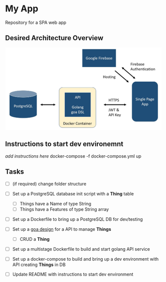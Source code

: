 # My App

Repository for a SPA web app

## Desired Architecture Overview
![Overview](images/overview.jpg)

## Instructions to start dev environemnt
*add instructions here*
docker-compose -f docker-compose.yml up 

## Tasks
- [ ] (if required) change folder structure   
- [ ] Set up a PostgreSQL database init script with a **Thing** table
  - [ ] Things have a Name of type String
  - [ ] Things have a Features of type String array
- [ ] Set up a Dockerfile to bring up a PostgreSQL DB for dev/testing
- [ ] Set up a [goa design](https://github.com/goadesign/goa) for a API to manage **Things**
  - [ ] CRUD a **Thing**
- [ ] Set up a multistage Dockerfile to build and start golang API service 
- [ ] Set up a docker-compose to build and bring up a dev environment with API creating **Things** in DB
- [ ] Update README with instructions to start dev environment 

